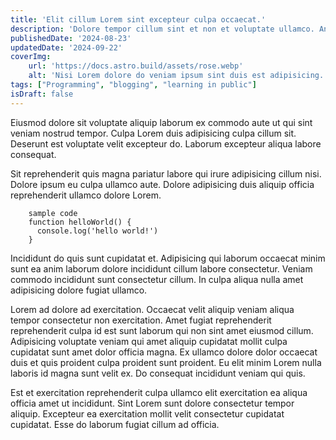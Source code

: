 ```yaml
---
title: 'Elit cillum Lorem sint excepteur culpa occaecat.'
description: 'Dolore tempor cillum sint et non et voluptate ullamco. Anim consectetur adipisicing cupidatat ad excepteur veniam qui ipsum laborum anim duis proident et consequat. Enim aute in est consectetur culpa occaecat veniam aliqua.'
publishedDate: '2024-08-23'
updatedDate: '2024-09-22'
coverImg:
    url: 'https://docs.astro.build/assets/rose.webp'
    alt: 'Nisi Lorem dolore do veniam ipsum sint duis est adipisicing.'
tags: ["Programming", "blogging", "learning in public"]
isDraft: false
---
```

Eiusmod dolore sit voluptate aliquip laborum ex commodo aute ut qui sint veniam nostrud tempor. Culpa Lorem duis adipisicing culpa cillum sit. Deserunt est voluptate velit excepteur do. Laborum excepteur aliqua labore consequat.

Sit reprehenderit quis magna pariatur labore qui irure adipisicing cillum nisi. Dolore ipsum eu culpa ullamco aute. Dolore adipisicing duis aliquip officia reprehenderit ullamco dolore Lorem.

        sample code
        function helloWorld() {
          console.log('hello world!')
        }


Incididunt do quis sunt cupidatat et. Adipisicing qui laborum occaecat minim sunt ea anim laborum dolore incididunt cillum labore consectetur. Veniam commodo incididunt sunt consectetur cillum. In culpa aliqua nulla amet adipisicing dolore fugiat ullamco.

Lorem ad dolore ad exercitation. Occaecat velit aliquip veniam aliqua tempor consectetur non exercitation. Amet fugiat reprehenderit reprehenderit culpa id est sunt laborum qui non sint amet eiusmod cillum. Adipisicing voluptate veniam qui amet aliquip cupidatat mollit culpa cupidatat sunt amet dolor officia magna. Ex ullamco dolore dolor occaecat duis et quis proident culpa proident sunt proident. Eu elit minim Lorem nulla laboris id magna sunt velit ex. Do consequat incididunt veniam qui quis.

Est et exercitation reprehenderit culpa ullamco elit exercitation ea aliqua officia amet ut incididunt. Sint Lorem sunt dolore consectetur tempor aliquip. Excepteur ea exercitation mollit velit consectetur cupidatat cupidatat. Esse do laborum fugiat cillum ad officia.
